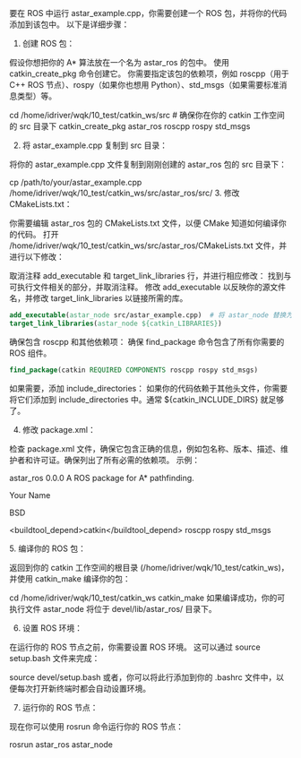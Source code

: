 要在 ROS 中运行 astar_example.cpp，你需要创建一个 ROS 包，并将你的代码添加到该包中。 以下是详细步骤：

1. 创建 ROS 包：

假设你想把你的 A* 算法放在一个名为 astar_ros 的包中。 使用 catkin_create_pkg 命令创建它。 你需要指定该包的依赖项，例如 roscpp（用于 C++ ROS 节点）、rospy（如果你也想用 Python）、std_msgs（如果需要标准消息类型）等。

cd /home/idriver/wqk/10_test/catkin_ws/src  # 确保你在你的 catkin 工作空间的 src 目录下
catkin_create_pkg astar_ros roscpp rospy std_msgs

2. 将 astar_example.cpp 复制到 src 目录：

将你的 astar_example.cpp 文件复制到刚刚创建的 astar_ros 包的 src 目录下：

cp /path/to/your/astar_example.cpp /home/idriver/wqk/10_test/catkin_ws/src/astar_ros/src/
3. 修改 CMakeLists.txt：

你需要编辑 astar_ros 包的 CMakeLists.txt 文件，以便 CMake 知道如何编译你的代码。 打开 /home/idriver/wqk/10_test/catkin_ws/src/astar_ros/CMakeLists.txt 文件，并进行以下修改：

取消注释 add_executable 和 target_link_libraries 行，并进行相应修改： 找到与可执行文件相关的部分，并取消注释。 修改 add_executable 以反映你的源文件名，并修改 target_link_libraries 以链接所需的库。
 ```cmake
 add_executable(astar_node src/astar_example.cpp)  # 将 astar_node 替换为你想要的节点名称
 target_link_libraries(astar_node ${catkin_LIBRARIES})
 ```
确保包含 roscpp 和其他依赖项： 确保 find_package 命令包含了所有你需要的 ROS 组件。
 ```cmake
 find_package(catkin REQUIRED COMPONENTS roscpp rospy std_msgs)
 ```
如果需要，添加 include_directories： 如果你的代码依赖于其他头文件，你需要将它们添加到 include_directories 中。通常 ${catkin_INCLUDE_DIRS} 就足够了。

4. 修改 package.xml：

检查 package.xml 文件，确保它包含正确的信息，例如包名称、版本、描述、维护者和许可证。确保列出了所有必需的依赖项。 示例：

<?xml version="1.0"?>
<package format="2">
  <name>astar_ros</name>
  <version>0.0.0</version>
  <description>A ROS package for A* pathfinding.</description>

  <maintainer email="your_email@example.com">Your Name</maintainer>

  <license>BSD</license>

  <buildtool_depend>catkin</buildtool_depend>
  <depend>roscpp</depend>
  <depend>rospy</depend>
  <depend>std_msgs</depend>

</package>
5. 编译你的 ROS 包：

返回到你的 catkin 工作空间的根目录 (/home/idriver/wqk/10_test/catkin_ws)，并使用 catkin_make 编译你的包：

cd /home/idriver/wqk/10_test/catkin_ws
catkin_make
如果编译成功，你的可执行文件 astar_node 将位于 devel/lib/astar_ros/ 目录下。

6. 设置 ROS 环境：

在运行你的 ROS 节点之前，你需要设置 ROS 环境。 这可以通过 source setup.bash 文件来完成：

source devel/setup.bash
或者，你可以将此行添加到你的 .bashrc 文件中，以便每次打开新终端时都会自动设置环境。

7. 运行你的 ROS 节点：

现在你可以使用 rosrun 命令运行你的 ROS 节点：

rosrun astar_ros astar_node
